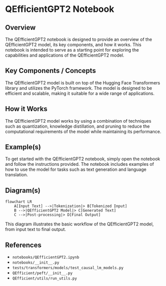 # QEfficientGPT2 Notebook
## Overview
The QEfficientGPT2 notebook is designed to provide an overview of the QEfficientGPT2 model, its key components, and how it works. This notebook is intended to serve as a starting point for exploring the capabilities and applications of the QEfficientGPT2 model.

## Key Components / Concepts
The QEfficientGPT2 model is built on top of the Hugging Face Transformers library and utilizes the PyTorch framework. The model is designed to be efficient and scalable, making it suitable for a wide range of applications.

## How it Works
The QEfficientGPT2 model works by using a combination of techniques such as quantization, knowledge distillation, and pruning to reduce the computational requirements of the model while maintaining its performance.

## Example(s)
To get started with the QEfficientGPT2 notebook, simply open the notebook and follow the instructions provided. The notebook includes examples of how to use the model for tasks such as text generation and language translation.

## Diagram(s)
```mermaid
flowchart LR
    A[Input Text] -->|Tokenization|> B[Tokenized Input]
    B -->|QEfficientGPT2 Model|> C[Generated Text]
    C -->|Post-processing|> D[Final Output]
```
This diagram illustrates the basic workflow of the QEfficientGPT2 model, from input text to final output.

## References
* `notebooks/QEfficientGPT2.ipynb`
* `notebooks/__init__.py`
* `tests/transformers/models/test_causal_lm_models.py`
* `QEfficient/peft/__init__.py`
* `QEfficient/utils/run_utils.py`